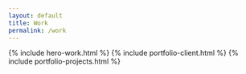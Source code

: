 ```yaml
---
layout: default
title: Work
permalink: /work
---
```

{% include hero-work.html %}
{% include portfolio-client.html %}
{% include portfolio-projects.html %}

